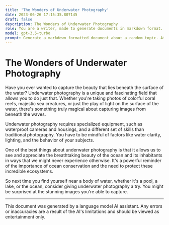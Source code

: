 ```yaml
---
title: 'The Wonders of Underwater Photography'
date: 2023-06-26 17:15:35.807145
draft: false
description: The Wonders of Underwater Photography
role: You are a writer, made to generate documents in markdown format. It is very important that all of the documents you generate are in valid markdown format.
model: gpt-3.5-turbo
prompt: Generate a markdown formatted document about a random topic. At the bottom, include a disclaimer explaining that the document was generated by you. The first line of the document should be the title. Make sure that the entire document is in proper markdown format, using a mix of various tags to make the document visually appealing.
---
```


# The Wonders of Underwater Photography

Have you ever wanted to capture the beauty that lies beneath the surface of the water? Underwater photography is a unique and fascinating field that allows you to do just that. Whether you're taking photos of colorful coral reefs, majestic sea creatures, or just the play of light on the surface of the water, there's something truly magical about capturing images from beneath the waves.

Underwater photography requires specialized equipment, such as waterproof cameras and housings, and a different set of skills than traditional photography. You have to be mindful of factors like water clarity, lighting, and the behavior of your subjects.

One of the best things about underwater photography is that it allows us to see and appreciate the breathtaking beauty of the ocean and its inhabitants in ways that we might never experience otherwise. It's a powerful reminder of the importance of ocean conservation and the need to protect these incredible ecosystems.

So next time you find yourself near a body of water, whether it's a pool, a lake, or the ocean, consider giving underwater photography a try. You might be surprised at the stunning images you're able to capture.

*** 
This document was generated by a language model AI assistant. Any errors or inaccuracies are a result of the AI's limitations and should be viewed as entertainment only.